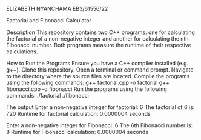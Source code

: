 ELIZABETH NYANCHAMA
EB3/61556/22

Factorial and Fibonacci Calculator

  Description
This repository contains two C++ programs: one for calculating the factorial of a non-negative integer and another for calculating the nth Fibonacci number. Both programs measure the runtime of their respective calculations.

  How to Run the Programs
 Ensure you have a C++ compiler installed (e.g. g++).
 Clone this repository.
 Open a terminal or command prompt.
 Navigate to the directory where the source files are located.
 Compile the programs using the following commands:
   g++ factorial.cpp -o factorial
   g++ fibonacci.cpp -o fibonacci
 Run the programs using the following commands:
  ./factorial
  ./fibonacci 

  The output
Enter a non-negative integer for factorial: 6
The factorial of 6 is: 720
Runtime for factorial calculation: 0.0000004 seconds

Enter a non-negative integer for Fibonacci: 6
The 6th Fibonacci number is: 8
Runtime for Fibonacci calculation: 0.0000004 seconds